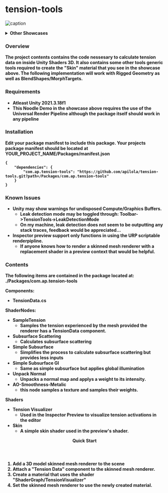 # tension-tools
![caption](./Documentation/noodle_showcase.gif)
<Details>
<Summary><b>Other Showcases<b></Summary>

![caption](./Documentation/Images/FaceShowcase.jpg)
</Details>

### Overview

The project contents contains the code nessesary to calculate tension data on inside Unity Shaders 3D. It also contains some other tools generic tools required to create the "Skin" material that you see in the showcase above. The following implementation will work with Rigged Geometry as well as BlendShapes/MorphTargets.

### Requirements
- Atleast Unity 2021.3.18f1
- This Noodle Demo in the showcase above requires the use of the Universal Render Pipeline although the package itself should work in any pipeline

### Installation
Edit your package manifest to include this package.
Your projects package manifest should be located at YOUR_PROJECT_NAME/Packages/manifest.json

    {
        "dependencies": {
            "com.ap.tension-tools": "https://github.com/apilola/tension-tools.git?path=/Packages/com.ap.tension-tools"
        }
    }




### Known Issues

- Unity may show warnings for undisposed Compute/Graphics Buffers.
    - Leak detection mode may be toggled through: Toolbar->TensionTools->LeakDetectionMode
    - On my machine, leak detection does not seem to be outputting any stack traces, feedback would be appreciated...
- Inspector preview support only functions in using the URP scriptable renderpipline. 
    - If anyone knows how to render a skinned mesh renderer with a replacement shader in a preview context that would be helpful.


### Contents

The following items are contained in the package located at: ./Packages/com.ap.tension-tools

Components:
- TensionData.cs

ShaderNodes:
- SampleTension
    - Samples the tension experienced by the mesh provided the renderer has a TensionData component.
- Subsurface Scattering
    - Calculates subsurface scattering 
- Simple Subsurface
    - Simplifies the process to calculate subsurface scattering but provides less inputs
- Simple Subsurface GI
    - Same as simple subsurface but applies global illumination
- Unpack Normal
    - Unpacks a normal map and applys a weight to its intensity.
- AO-Smoothness-Metalic
    - this node samples a texture and samples their weights.

Shaders
- Tension Visualizer
    - Used in the Inspector Preview to visualize tension activations in the editor
- Skin
    - A simple skin shader used in the preview's shader.


<Header><b>Quick Start</b></Header>

1. Add a 3D model skinned mesh renderer to the scene
1. Attach a "Tension Data" component to the skinned mesh renderer. 
1. Create a material that uses the shader "ShaderGraph/TensionVisualizer"
1. Set the skinned mesh renderer to use the newly created material.


